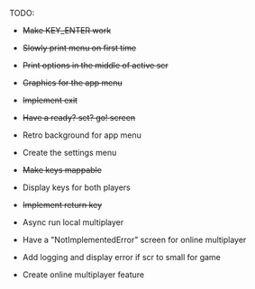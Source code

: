 TODO:
* ~~Make KEY_ENTER work~~
* ~~Slowly print menu on first time~~
* ~~Print options in the middle of active scr~~
* ~~Graphics for the app menu~~
* ~~Implement exit~~
* ~~Have a ready? set? go! screen~~
* Retro background for app menu
* Create the settings menu
* ~~Make keys mappable~~
* Display keys for both players
* ~~Implement return key~~
* Async run local multiplayer
* Have a "NotImplementedError" screen for online multiplayer
* Add logging and display error if scr to small for game


* Create online multiplayer feature